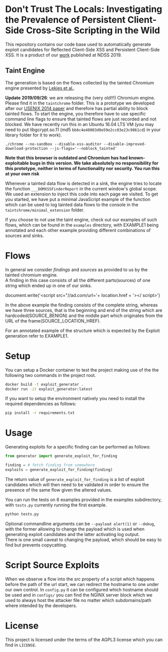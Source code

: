 # Don't Trust The Locals: Investigating the Prevalence of Persistent Client-Side Cross-Site Scripting in the Wild
This repository contains our code base used to automatically generate exploit candidates for 
Reflected Client-Side XSS and Persistent Client-Side XSS.
It is a product of our [work](https://swag.cispa.saarland/papers/steffens2019locals.pdf) published at NDSS 2019.
  
## Taint Engine
The generation is based on the flows collected by the tainted Chromium engine presented by
 [Lekies et al.](https://publications.cispa.saarland/3/1/domxss.pdf). 

**Update 2019/09/26**: we are releasing the (very old!!!) Chromium engine. Please find it in the `taintchrome` folder. This is a prototype we developed after our [USENIX 2014 paper](https://swag.cispa.saarland/papers/stock2014precise.pdf) and therefore has partial ability to block tainted flows. To start the engine, you therefore have to use specific command line flags to ensure that tainted flows are just recorded and not blocked. We have recently run this in an Ubuntu 16.04 LTS VM (you may need to put libgcrypt.so.11 (md5 `bb6c4e40803d0e59e2cc03e23c9861cd`) in your library folder for it to work).

```
./chrome --no-sandbox --disable-xss-auditor --disable-improved-download-protection --js-flags='--noblock_tainted'
```

**Note that this browser is outdated and Chromium has had known-exploitable bugs in this version. We take absolutely no responsibility for this prototype, neither in terms of functionality nor security. You run this at your own risk**

Whenever a tainted data flow is detected in a sink, the engine tries to locate the function `___DOMXSSFinderReport` in the current window's global scope. We used an extension to inject this code into each page we visited. To get you started, we have put a minimal JavaScript example of the function which can be used to log tainted data flows to the console in the `taintchrome/minimal_extension` folder. 

If you choose to not use the taint engine, check out our examples of such flows, which can be found in the `examples` directory, with EXAMPLE1 being annotated and each other example providing different 
combinations of sources and sinks.

# Flows
In general we consider *findings* and *sources* as provided to us by the tainted chromium engine.  
A finding in this case consists of all the different parts(sources) of one string which ended up in one of our sinks.

document.write('<script src="//ad.com/url='+ location.href + '></ script>')  

In the above example the finding consists of the complete string, whereas we have three sources, 
that is the beginning and end of the string which are hardcoded(SOURCE_BENIGN) and the middle part which 
originates from the URL of the frame(SOURCE_LOCATION_HREF).

For an annotated example of the structure which is expected by the Exploit generation refer to EXAMPLE1.
# Setup
You can setup a Docker container to test the project making use of the the following two commands in the project root.
```bash
docker build -t exploit_generator .
docker run -it exploit_generator:latest
```
If you want to setup the environment natively you need to install the required dependencies as follows:
```bash
pip install -r requirements.txt
```
# Usage
Generating exploits for a specific finding can be performed as follows:
```python 
from generator import generate_exploit_for_finding

finding = # fetch finding from somewhere
exploits = generate_exploit_for_finding(finding)
```

The return value of `generate_exploit_for_finding` is a list of exploit candidates which will then need to be validated
 in order to ensure the presence of the same flow given the altered values.

You can run the tests on 6 examples provided in the examples subdirectory, with ```tests.py``` currently 
running the first example.
```bash
python tests.py
```

Optional commandline arguments can be ```--payload alert(1)``` or ```--debug```, with the former allowing to change 
the payload which is used when generating exploit candidates and the latter activating log output.  
There is one small caveat to changing the payload, which should be easy to find but prevents copycatting.

# Script Source Exploits
When we observe a flow into the src property of a script which happens before the path of the url start, we can redirect the hostname to one under our own control. In ```config.py``` it can be configured which hostname should be used and in ```configs/``` you can find the NGINX server block which we used to always host the attacker file no matter which subdomains/path where intended by the developers.

# License
This project is licensed under the terms of the AGPL3 license which you can find in ```LICENSE```.
